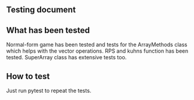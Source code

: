 ## Testing document

## What has been tested

Normal-form game has been tested and tests for the ArrayMethods class which helps with the vector operations. RPS and kuhns function has been tested. SuperArray class has extensive tests too.




## How to test

Just run pytest to repeat the tests.


